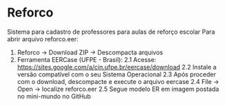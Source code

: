 # Reforco
Sistema para cadastro de professores para aulas de reforço escolar
Para abrir arquivo reforco.eer:
1. Reforco -> Download ZIP -> Descompacta arquivos
2. Ferramenta EERCase (UFPE - Brasil):
	2.1 Acesse: https://sites.google.com/a/cin.ufpe.br/eercase/download
	2.2 Instale a versão compatível com o seu Sistema Operacional
	2.3 Após proceder com o download, descompacte e execute o arquivo eercase
	2.4 File -> Open -> localize reforco.eer
	2.5 Segue modelo ER em imagem postada no mini-mundo no GitHub
